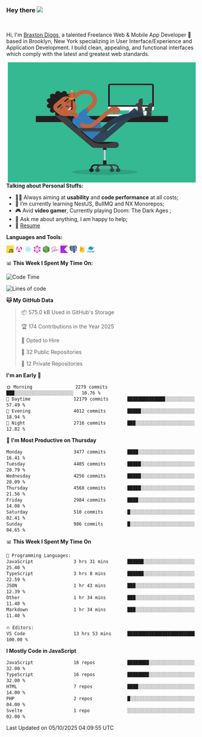 ### Hey there <img src="https://media.giphy.com/media/hvRJCLFzcasrR4ia7z/giphy.gif" width="25">

<br />

Hi, I'm [Braxton Diggs](https://braxtondiggs.com/), a talented Freelance Web & Mobile App Developer 🚀 based in Brooklyn, New York specializing in User Interface/Experience and Application Development. I build clean, appealing, and functional interfaces which comply with the latest and greatest web standards.

  <img align="right" alt="GIF" src="https://github.com/braxtondiggs/braxtondiggs/blob/master/coder.gif?raw=true" width="500" height="320" />
  
**Talking about Personal Stuffs:**

- 🧑‍💻 Always aiming at **usability** and **code performance** at all costs;
- 🌱 I’m currently learning NestJS, BullMQ and NX Monorepos;
- 🎮 Avid **video gamer**, Currently playing Doom: The Dark Ages
;
- 💬 Ask me about anything, I am happy to help;
- 📝 [Resume](https://braxtondiggs.com/assets/resume/braxton-diggs.pdf)

**Languages and Tools:**  

<code><img height="20" src="https://raw.githubusercontent.com/github/explore/80688e429a7d4ef2fca1e82350fe8e3517d3494d/topics/javascript/javascript.png"></code>
<code><img height="20" src="https://raw.githubusercontent.com/github/explore/80688e429a7d4ef2fca1e82350fe8e3517d3494d/topics/angular/angular.png"></code>
<code><img height="20" src="https://raw.githubusercontent.com/github/explore/80688e429a7d4ef2fca1e82350fe8e3517d3494d/topics/react/react.png"></code>
<code><img height="20" src="https://raw.githubusercontent.com/github/explore/5c058a388828bb5fde0bcafd4bc867b5bb3f26f3/topics/graphql/graphql.png"></code>
<code><img height="20" src="https://raw.githubusercontent.com/github/explore/80688e429a7d4ef2fca1e82350fe8e3517d3494d/topics/nodejs/nodejs.png"></code>
<code><img height="20" src="https://raw.githubusercontent.com/github/explore/80688e429a7d4ef2fca1e82350fe8e3517d3494d/topics/sass/sass.png"></code>
<code><img height="20" src="https://raw.githubusercontent.com/github/explore/80688e429a7d4ef2fca1e82350fe8e3517d3494d/topics/kotlin/kotlin.png"></code>
<code><img height="20" src="https://raw.githubusercontent.com/github/explore/80688e429a7d4ef2fca1e82350fe8e3517d3494d/topics/postgresql/postgresql.png"></code>
<code><img height="20" src="https://raw.githubusercontent.com/github/explore/80688e429a7d4ef2fca1e82350fe8e3517d3494d/topics/firebase/firebase.png"></code>
<code><img height="20" src="https://raw.githubusercontent.com/github/explore/80688e429a7d4ef2fca1e82350fe8e3517d3494d/topics/docker/docker.png"></code>

📊 **This Week I Spent My Time On:**
<!--START_SECTION:waka-->
![Code Time](http://img.shields.io/badge/Code%20Time-6%2C596%20hrs%2055%20mins-blue)

![Lines of code](https://img.shields.io/badge/From%20Hello%20World%20I%27ve%20Written-35.7%20million%20lines%20of%20code-blue)

**🐱 My GitHub Data** 

> 📦 575.0 kB Used in GitHub's Storage 
 > 
> 🏆 174 Contributions in the Year 2025
 > 
> 💼 Opted to Hire
 > 
> 📜 32 Public Repositories 
 > 
> 🔑 12 Private Repositories 
 > 
**I'm an Early 🐤** 

```text
🌞 Morning                2279 commits        ███░░░░░░░░░░░░░░░░░░░░░░   10.76 % 
🌆 Daytime                12179 commits       ██████████████░░░░░░░░░░░   57.49 % 
🌃 Evening                4012 commits        █████░░░░░░░░░░░░░░░░░░░░   18.94 % 
🌙 Night                  2716 commits        ███░░░░░░░░░░░░░░░░░░░░░░   12.82 % 
```
📅 **I'm Most Productive on Thursday** 

```text
Monday                   3477 commits        ████░░░░░░░░░░░░░░░░░░░░░   16.41 % 
Tuesday                  4405 commits        █████░░░░░░░░░░░░░░░░░░░░   20.79 % 
Wednesday                4256 commits        █████░░░░░░░░░░░░░░░░░░░░   20.09 % 
Thursday                 4568 commits        █████░░░░░░░░░░░░░░░░░░░░   21.56 % 
Friday                   2984 commits        ████░░░░░░░░░░░░░░░░░░░░░   14.08 % 
Saturday                 510 commits         █░░░░░░░░░░░░░░░░░░░░░░░░   02.41 % 
Sunday                   986 commits         █░░░░░░░░░░░░░░░░░░░░░░░░   04.65 % 
```


📊 **This Week I Spent My Time On** 

```text
💬 Programming Languages: 
JavaScript               3 hrs 31 mins       ██████░░░░░░░░░░░░░░░░░░░   25.40 % 
TypeScript               3 hrs 8 mins        ██████░░░░░░░░░░░░░░░░░░░   22.59 % 
JSON                     1 hr 43 mins        ███░░░░░░░░░░░░░░░░░░░░░░   12.39 % 
Other                    1 hr 34 mins        ███░░░░░░░░░░░░░░░░░░░░░░   11.40 % 
Markdown                 1 hr 34 mins        ███░░░░░░░░░░░░░░░░░░░░░░   11.40 % 

🔥 Editors: 
VS Code                  13 hrs 53 mins      █████████████████████████   100.00 % 
```

**I Mostly Code in JavaScript** 

```text
JavaScript               16 repos            ████████░░░░░░░░░░░░░░░░░   32.00 % 
TypeScript               16 repos            ████████░░░░░░░░░░░░░░░░░   32.00 % 
HTML                     7 repos             ████░░░░░░░░░░░░░░░░░░░░░   14.00 % 
PHP                      2 repos             █░░░░░░░░░░░░░░░░░░░░░░░░   04.00 % 
Svelte                   1 repo              ░░░░░░░░░░░░░░░░░░░░░░░░░   02.00 % 
```




 Last Updated on 05/10/2025 04:09:55 UTC
<!--END_SECTION:waka-->
